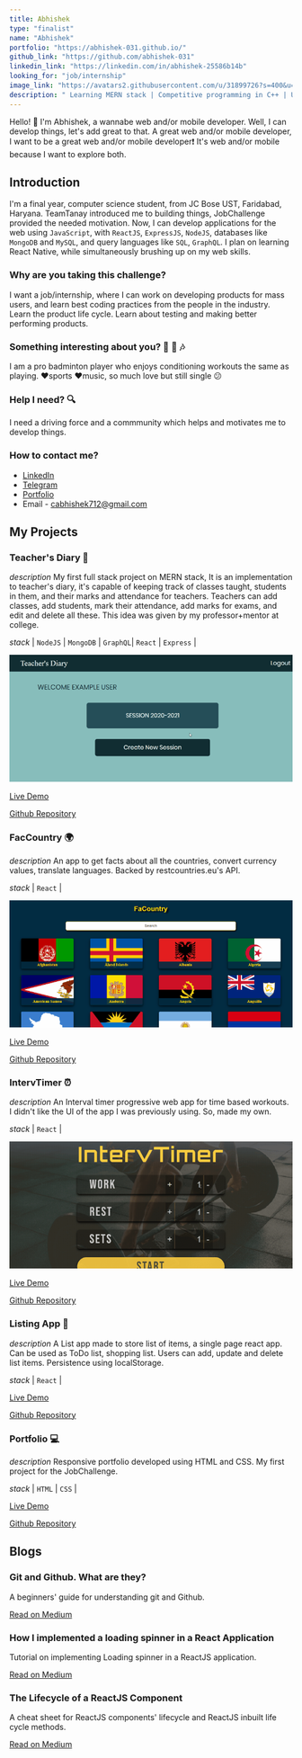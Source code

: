 ```yaml
---
title: Abhishek
type: "finalist"
name: "Abhishek"
portfolio: "https://abhishek-031.github.io/"
github_link: "https://github.com/abhishek-031"
linkedin_link: "https://linkedin.com/in/abhishek-25586b14b"
looking_for: "job/internship"
image_link: "https://avatars2.githubusercontent.com/u/31899726?s=400&u=d480f346c7db91ca16fda14b6915018499416d19&v=4"
description: " Learning MERN stack | Competitive programming in C++ | UI/UX Design in Figma"
---
```


Hello! :wave: I'm Abhishek, a wannabe web and/or mobile developer. Well, I can develop things, let's add great to that. A great web and/or mobile developer,
I want to be a great web and/or mobile developer:exclamation: It's web and/or mobile because I want to explore both.

## Introduction

I'm a final year, computer science student, from JC Bose UST, Faridabad, Haryana. TeamTanay introduced me to building things, JobChallenge provided the needed motivation. Now, I can develop applications for the web using `JavaScript`, with `ReactJS`, `ExpressJS`, `NodeJS`, databases like `MongoDB` and `MySQL`, and query languages like `SQL`, `GraphQL`. I plan on learning React Native, while simultaneously brushing up on my web skills.

### Why are you taking this challenge?

I want a job/internship, where I can work on developing products for mass users, and learn best coding practices from the people in the industry. Learn the product life cycle. Learn about testing and making better performing products.

### Something interesting about you? :badminton: :muscle: :notes:

I am a pro badminton player who enjoys conditioning workouts the same as playing. :heart:sports :heart:music, so much love but still single :confused:

### Help I need? :mag:

I need a driving force and a commmunity which helps and motivates me to develop things.

### How to contact me?

- [LinkedIn](https://www.linkedin.com/in/abhishek-25586b14b/)
- [Telegram](https://t.me/Abhishek3n)
- [Portfolio](https://abhishek-031.github.io)
- Email - cabhishek712@gmail.com

## My Projects

### Teacher's Diary :book:

_description_ My first full stack project on MERN stack, It is an implementation to teacher's diary, it's capable of keeping track of classes taught, students in them, and their marks and attendance for teachers. Teachers can add classes, add students, mark their attendance, add marks for exams, and edit and delete all these. This idea was given by my professor+mentor at college.

_stack_ | `NodeJS` | `MongoDB` | `GraphQL`| `React` | `Express` |

![Demo](https://github.com/abhishek-031/teachersdiary/blob/master/demo.gif?raw=true)

[Live Demo](http://teachersdiary.herokuapp.com/)

[Github Repository](https://github.com/abhishek-031/teachersdiary)

### FacCountry :earth_africa:

_description_ An app to get facts about all the countries, convert currency values, translate languages. Backed by restcountries.eu's API.

_stack_ | `React` |

![Demo](https://raw.githubusercontent.com/abhishek-031/faccountry/master/demo.gif)

[Live Demo](https://faccountry-1.web.app/)

[Github Repository](https://github.com/abhishek-031/faccountry)

### IntervTimer :alarm_clock:

_description_ An Interval timer progressive web app for time based workouts. I didn't like the UI of the app I was previously using. So, made my own.

_stack_ | `React` |

![Demo](https://github.com/abhishek-031/interval-timer/blob/master/demo.gif?raw=true)

[Live Demo](https://intervtimer.web.app/)

[Github Repository](https://github.com/abhishek-031/interval-timer)


### Listing App :page_with_curl:

_description_ A List app made to store list of items, a single page react app. Can be used as ToDo list, shopping list. Users can add, update and delete list items. Persistence using localStorage.

_stack_ | `React` |

[Live Demo](https://listingappp.web.app/)

[Github Repository](https://github.com/abhishek-031/ListingAppp)

### Portfolio :computer:

_description_ Responsive portfolio developed using HTML and CSS. My first project for the JobChallenge.

_stack_ | `HTML` | `CSS` |

[Live Demo](https://abhishek-031.github.io/)

[Github Repository](https://github.com/abhishek-031/abhishek-031.github.io)

## Blogs

### Git and Github. What are they?

A beginners' guide for understanding git and Github.

[Read on Medium](https://medium.com/@cabhishek712/git-and-github-what-are-they-5e56dde88dd4)

### How I implemented a loading spinner in a React Application

Tutorial on implementing Loading spinner in a ReactJS application.

[Read on Medium](https://medium.com/@cabhishek712/how-i-implemented-a-loading-spinner-in-a-react-application-d4cd46a3a2e0)

### The Lifecycle of a ReactJS Component

A cheat sheet for ReactJS components' lifecycle and ReactJS inbuilt life cycle methods.

[Read on Medium](https://medium.com/@cabhishek712/the-lifecycle-of-a-reactjs-component-ce36edfbaa86)
